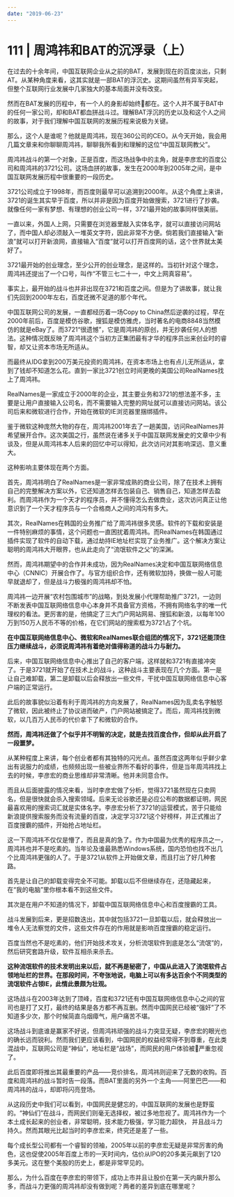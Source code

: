 ```yaml
---
date: "2019-06-23"
---  
```

      
# 111 | 周鸿祎和BAT的沉浮录（上）
在过去的十余年间，中国互联网企业从之前的BAT，发展到现在的百度淡出，只剩AT。从某种角度来看，这其实就是一部BAT的浮沉史。这期间虽然有异军突起，但整个互联网行业发展中几家独大的基本局面并没有改变。

然而在BAT发展的历程中，有一个人的身影却始终都在。这个人并不属于BAT中的任何一家公司，却和BAT都血拼战斗过。理解BAT浮沉的历史以及和这个人之间的故事，对于我们理解中国互联网的发展历程来说极为关键。

那么，这个人是谁呢？他就是周鸿祎，现在360公司的CEO。从今天开始，我会用几篇文章来和你聊聊周鸿祎，聊聊我所看到和理解的这位“中国互联网教父”。

周鸿祎战斗的第一个对象，正是百度，而这场战争中的主角，就是李彦宏的百度公司和周鸿祎的3721公司。这场血拼的故事，发生在2000年到2005年之间，是中国互联网发展历程中很重要的一段历史。

3721公司成立于1998年，而百度则最早可以追溯到2000年。从这个角度上来讲，3721的诞生其实早于百度，所以并非是因为百度开始做搜索，3721进行了抄袭。就像任何一家有梦想、有理想的创业公司一样，3721最开始的故事同样很美丽。

一直以来，外国人上网，只需要在浏览器里敲入实体名字，就可以直接访问网站了，而中国人却必须敲入一堆英文字符，因此非常不方便。倘若我们直接输入“新浪”就可以打开新浪网，直接输入“百度”就可以打开百度网的话，这个世界就太美好了。

3721最开始的创业理念，至少公开的创业理念，是这样的。当初针对这个理念，周鸿祎还提出了一个口号，叫作“不管三七二十一，中文上网真容易”。

<!-- [[[read_end]]] -->

事实上，最开始的战斗也并非出现在3721和百度之间。但是为了讲故事，就让我们先回到2000年左右，百度还微不足道的那个年代。

中国互联网公司的发展，一直都经历着一场Copy to China然后逆袭的过程，早在2000年前后，百度是模仿谷歌，搜狐是模仿雅虎，当时著名的电商8848当然模仿的就是eBay了。而3721“很遗憾”，它是周鸿祎的原创，并无抄袭任何人的想法。这种情况既反映了周鸿祎这个当初方正集团最有才华的程序员出来创业时的睿智，却又让资本市场无所适从。

而最终从IDG拿到200万美元投资的周鸿祎，在资本市场上也有点儿无所适从，拿到了钱却不知道怎么花。直到一家比3721创立时间更晚的美国公司RealNames找上了周鸿祎。

RealNames是一家成立于2000年的企业，其主要业务和3721的想法差不多，主要是让用户直接输入公司名，而不需要输入完整的网址就可以直接访问网站。该公司后来和微软进行合作，开始在微软的IE浏览器里捆绑插件。

鉴于微软这种庞然大物的存在，周鸿祎2001年去了一趟美国，访问RealNames并希望展开合作。这次美国之行，虽然说在诸多关于中国互联网发展史的文章中少有谈及，但是从周鸿祎本人后来的回忆中可以得知，此次访问对其影响深远、意义重大。

这种影响主要体现在两个方面。

首先，周鸿祎明白了RealNames是一家非常成熟的商业公司，除了在技术上拥有自己的完整解决方案以外，它还知道怎样去包装自己、销售自己，知道怎样去盈利。而周鸿祎作为一个天才的程序员，并不懂得怎么去做商业，这次访问真正让他意识到了一个天才程序员与一个合格商人之间的鸿沟有多大。

其次，RealNames在韩国的业务推广给了周鸿祎很多灵感。软件的下载和安装是一件特别麻烦的事情，这个问题也一直困扰着周鸿祎。而RealNames在韩国通过插件实现了软件的自动下载，通过劫持IE地址栏实现了业务推广。这个解决方案让聪明的周鸿祎大开眼界，也从此走向了“流氓软件之父”的深渊。

然而，周鸿祎期望中的合作并未成功，因为RealNames决定和中国互联网络信息中心（CNNIC）开展合作了。与官方组织合作，还有微软加持，换做一般人可能早就退却了，但是战斗力极强的周鸿祎却不怕。

周鸿祎一边开展“农村包围城市”的战略，到处发展小代理帮助推广3721，一边则不断发表中国互联网络信息中心本身并不具备官方资格，不拥有网络名字的唯一代理权的看法。更厉害的是，他搞定了三大门户网站网易、搜狐和新浪，以每年100万到150万人民币不等的价格，在它们网站的搜索框为3721占了个坑。

**在中国互联网络信息中心、微软和RealNames联合组团的情况下，3721还能顶住压力继续战斗，必须说周鸿祎有着绝对值得称道的战斗力与耐力。**

后来，中国互联网络信息中心推出了自己的客户端，这样就和3721有直接冲突了。于是3721就开始了在技术上的战斗，这种战斗主要表现在几个方面。第一是让自己难卸载，第二是卸载以后会释放出一些文件，干扰中国互联网络信息中心客户端的正常运行。

此后的故事貌似沿着有利于周鸿祎的方向发展了，RealNames因为乱卖名字触怒了微软，因此被终止了协议进而破产，门户网站被搞定了。而后，周鸿祎找到微软，以几百万人民币的代价拿下了和微软的合作。

**然而，周鸿祎还做了个似乎并不明智的决定，就是去找百度合作，但却从此开启了一段噩梦。**

从某种程度上来讲，每个创业者都有其独特的闪光点。虽然百度这两年似乎鲜少拿出有说服力的成绩，也频频出现一些被业界所不看好的事件，但是当年周鸿祎找上去的时候，李彦宏的商业思维却非常清晰。他并未同意合作。

而且从后面披露的情况来看，当时李彦宏做了分析，觉得3721虽然现在只卖网名，但是很快就会杀入搜索领域。后来无论谷歌还是必应公布的数据都证明，网民最喜欢用的搜索词汇就是实体名字。李彦宏分析了3721的运营模式，苦于只能给新浪提供搜索服务而没有流量的百度，决定学习3721这个好榜样，并正式推出了百度搜霸的插件，开始抢占地址栏。

这一下周鸿祎不仅仅是懵了，而且是真的急了。作为中国最为优秀的程序员之一，周鸿祎也并不是吃素的。当年论及谁最熟悉Windows系统，国内恐怕也找不出几个比周鸿祎更强的人了。于是3721从软件上开始做文章，而且打出了好几种套路。

首先是让自己的卸载变得完全不可能。卸载以后不但继续存在，还隐藏起来，在“我的电脑”里你根本看不到这些文件。

其次是在用户不知道的情况下，卸载中国互联网络信息中心和百度搜霸的工具。

战斗发展到后来，更是招数迭出，其中就包括3721一旦卸载以后，就会释放出一堆令人无法察觉的文件，这些文件存在的作用就是影响百度搜霸的稳定运行。

百度当然也不是吃素的，他们开始技术攻关，分析流氓软件到底是怎么“流氓”的，然后研究套路升级，软件互相杀来杀去。

**这种流氓软件的技术发明出来以后，就不再是秘密了，中国从此进入了流氓软件占领地址栏的世界。在那段时间，不夸张地说，电脑上可以有多达百余个不同类型的流氓软件占领IE，此情此景颇为壮观。**

这场战斗在2003年达到了顶峰，百度和3721还有中国互联网络信息中心之间的官司也是打了又打，最终的结果是各方都不再互删。然而中国网民已经被“强奸”了不知道多少次，那个时候简直乌烟瘴气，用户痛苦不堪。

这场战斗到底谁是赢家不好说，但周鸿祎顽强的战斗力突显无疑，李彦宏的眼光也的确长远而锐利。然而我们更应该看到，中国网民的权益经常得不到尊重，在此类混战中，互联网公司是“神仙”，地址栏是“战场”，而网民的用户体验被严重忽视了。

此后百度即将推出其最重要的产品——竞价排名，周鸿祎则迎来了无数的收购。百度和周鸿祎的战斗暂时告一段落。而BAT里面的另外一个主角——阿里巴巴——和周鸿祎的战斗，却即将闪亮登场。

从这段历史中我们可以看到，中国网民是健忘的，中国互联网的发展也是野蛮的。“神仙们”在战斗，而网民们则毫无选择权，被过多地忽视了。周鸿祎作为一个本土成长起来的创业者，非常聪明，技术能力极强，学习能力超快， 并且战斗力持久。然而其眼光比起当时的李彦宏来，终究还是差了一些。

每个成长型公司都有一个睿智的领袖，2005年以前的李彦宏无疑是非常厉害的角色，这也促使2005年百度上市的一天时间内，估价从IPO的20多美元飙到了120多美元。这在整个美股的历史上，都是非常罕见的。

那么，为什么百度在李彦宏的带领下，成功上市并且让股价在第一天内飙升那么多，而战斗力更强的周鸿祎却没有做到呢？两者的差异到底在哪里呢？
